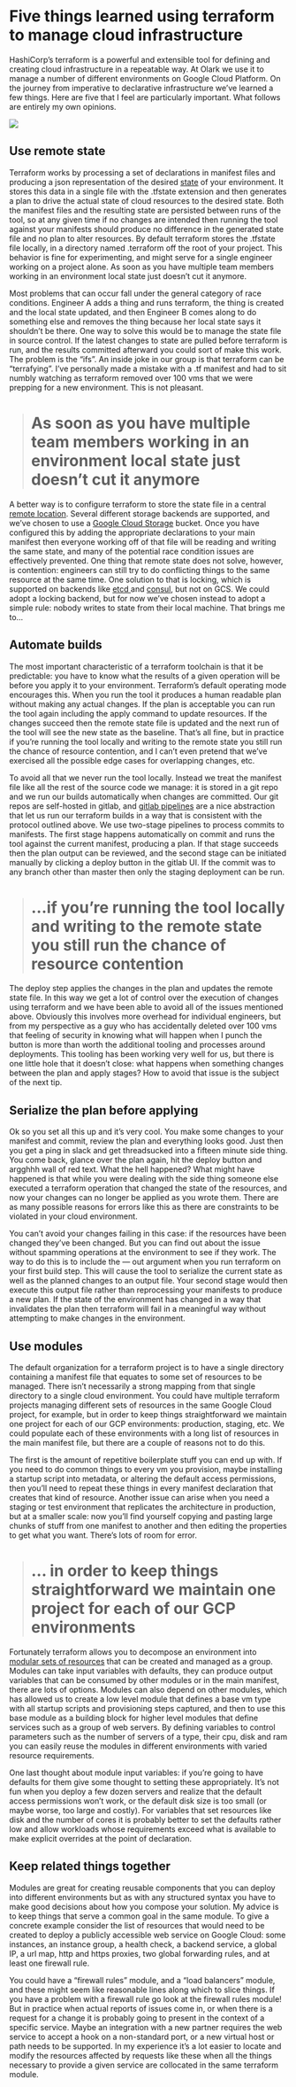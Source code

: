 
# Five things learned using terraform to manage cloud infrastructure

HashiCorp’s terraform is a powerful and extensible tool for defining and creating cloud infrastructure in a repeatable way. At Olark we use it to manage a number of different environments on Google Cloud Platform. On the journey from imperative to declarative infrastructure we’ve learned a few things. Here are five that I feel are particularly important. What follows are entirely my own opinions.

![](https://cdn-images-1.medium.com/max/3840/1*I3X8jLzC927rMR8R2k38Zg.jpeg)

## **Use remote state**

Terraform works by processing a set of declarations in manifest files and producing a json representation of the desired [state](https://www.terraform.io/docs/state/) of your environment. It stores this data in a single file with the .tfstate extension and then generates a plan to drive the actual state of cloud resources to the desired state. Both the manifest files and the resulting state are persisted between runs of the tool, so at any given time if no changes are intended then running the tool against your manifests should produce no difference in the generated state file and no plan to alter resources. By default terraform stores the .tfstate file locally, in a directory named .terraform off the root of your project. This behavior is fine for experimenting, and might serve for a single engineer working on a project alone. As soon as you have multiple team members working in an environment local state just doesn’t cut it anymore.

Most problems that can occur fall under the general category of race conditions. Engineer A adds a thing and runs terraform, the thing is created and the local state updated, and then Engineer B comes along to do something else and removes the thing because her local state says it shouldn’t be there. One way to solve this would be to manage the state file in source control. If the latest changes to state are pulled before terraform is run, and the results committed afterward you could sort of make this work. The problem is the “ifs”. An inside joke in our group is that terraform can be “terrafying”. I’ve personally made a mistake with a .tf manifest and had to sit numbly watching as terraform removed over 100 vms that we were prepping for a new environment. This is not pleasant.
> # As soon as you have multiple team members working in an environment local state just doesn’t cut it anymore

A better way is to configure terraform to store the state file in a central [remote location](https://www.terraform.io/docs/state/remote.html). Several different storage backends are supported, and we’ve chosen to use a [Google Cloud Storage](https://cloud.google.com/storage/) bucket. Once you have configured this by adding the appropriate declarations to your main manifest then everyone working off of that file will be reading and writing the same state, and many of the potential race condition issues are effectively prevented. One thing that remote state does not solve, however, is contention: engineers can still try to do conflicting things to the same resource at the same time. One solution to that is locking, which is supported on backends like [etcd ](https://coreos.com/etcd)and [consul](https://www.consul.io/), but not on GCS. We could adopt a locking backend, but for now we’ve chosen instead to adopt a simple rule: nobody writes to state from their local machine. That brings me to…

## Automate builds

The most important characteristic of a terraform toolchain is that it be predictable: you have to know what the results of a given operation will be before you apply it to your environment. Terraform’s default operating mode encourages this. When you run the tool it produces a human readable plan without making any actual changes. If the plan is acceptable you can run the tool again including the apply command to update resources. If the changes succeed then the remote state file is updated and the next run of the tool will see the new state as the baseline. That’s all fine, but in practice if you’re running the tool locally and writing to the remote state you still run the chance of resource contention, and I can’t even pretend that we’ve exercised all the possible edge cases for overlapping changes, etc.

To avoid all that we never run the tool locally. Instead we treat the manifest file like all the rest of the source code we manage: it is stored in a git repo and we run our builds automatically when changes are committed. Our git repos are self-hosted in gitlab, and [gitlab pipelines](https://docs.gitlab.com/ee/ci/pipelines.html) are a nice abstraction that let us run our terraform builds in a way that is consistent with the protocol outlined above. We use two-stage pipelines to process commits to manifests. The first stage happens automatically on commit and runs the tool against the current manifest, producing a plan. If that stage succeeds then the plan output can be reviewed, and the second stage can be initiated manually by clicking a deploy button in the gitlab UI. If the commit was to any branch other than master then only the staging deployment can be run.
> # …if you’re running the tool locally and writing to the remote state you still run the chance of resource contention

The deploy step applies the changes in the plan and updates the remote state file. In this way we get a lot of control over the execution of changes using terraform and we have been able to avoid all of the issues mentioned above. Obviously this involves more overhead for individual engineers, but from my perspective as a guy who has accidentally deleted over 100 vms that feeling of security in knowing what will happen when I punch the button is more than worth the additional tooling and processes around deployments. This tooling has been working very well for us, but there is one little hole that it doesn’t close: what happens when something changes between the plan and apply stages? How to avoid that issue is the subject of the next tip.

## Serialize the plan before applying

Ok so you set all this up and it’s very cool. You make some changes to your manifest and commit, review the plan and everything looks good. Just then you get a ping in slack and get threadsucked into a fifteen minute side thing. You come back, glance over the plan again, hit the deploy button and argghhh wall of red text. What the hell happened? What might have happened is that while you were dealing with the side thing someone else executed a terraform operation that changed the state of the resources, and now your changes can no longer be applied as you wrote them. There are as many possible reasons for errors like this as there are constraints to be violated in your cloud environment.

You can’t avoid your changes failing in this case: if the resources have been changed they’ve been changed. But you can find out about the issue without spamming operations at the environment to see if they work. The way to do this is to include the — out argument when you run terraform on your first build step. This will cause the tool to serialize the current state as well as the planned changes to an output file. Your second stage would then execute this output file rather than reprocessing your manifests to produce a new plan. If the state of the environment has changed in a way that invalidates the plan then terraform will fail in a meaningful way without attempting to make changes in the environment.

## Use modules

The default organization for a terraform project is to have a single directory containing a manifest file that equates to some set of resources to be managed. There isn’t necessarily a strong mapping from that single directory to a single cloud environment. You could have multiple terraform projects managing different sets of resources in the same Google Cloud project, for example, but in order to keep things straightforward we maintain one project for each of our GCP environments: production, staging, etc. We could populate each of these environments with a long list of resources in the main manifest file, but there are a couple of reasons not to do this.

The first is the amount of repetitive boilerplate stuff you can end up with. If you need to do common things to every vm you provision, maybe installing a startup script into metadata, or altering the default access permissions, then you’ll need to repeat these things in every manifest declaration that creates that kind of resource. Another issue can arise when you need a staging or test environment that replicates the architecture in production, but at a smaller scale: now you’ll find yourself copying and pasting large chunks of stuff from one manifest to another and then editing the properties to get what you want. There’s lots of room for error.
> # … in order to keep things straightforward we maintain one project for each of our GCP environments

Fortunately terraform allows you to decompose an environment into [modular sets of resources](https://www.terraform.io/docs/modules/usage.html) that can be created and managed as a group. Modules can take input variables with defaults, they can produce output variables that can be consumed by other modules or in the main manifest, there are lots of options. Modules can also depend on other modules, which has allowed us to create a low level module that defines a base vm type with all startup scripts and provisioning steps captured, and then to use this base module as a building block for higher level modules that define services such as a group of web servers. By defining variables to control parameters such as the number of servers of a type, their cpu, disk and ram you can easily reuse the modules in different environments with varied resource requirements.

One last thought about module input variables: if you’re going to have defaults for them give some thought to setting these appropriately. It’s not fun when you deploy a few dozen servers and realize that the default access permissions won’t work, or the default disk size is too small (or maybe worse, too large and costly). For variables that set resources like disk and the number of cores it is probably better to set the defaults rather low and allow workloads whose requirements exceed what is available to make explicit overrides at the point of declaration.

## Keep related things together

Modules are great for creating reusable components that you can deploy into different environments but as with any structured syntax you have to make good decisions about how you compose your solution. My advice is to keep things that serve a common goal in the same module. To give a concrete example consider the list of resources that would need to be created to deploy a publicly accessible web service on Google Cloud: some instances, an instance group, a health check, a backend service, a global IP, a url map, http and https proxies, two global forwarding rules, and at least one firewall rule.

You could have a “firewall rules” module, and a “load balancers” module, and these might seem like reasonable lines along which to slice things. If you have a problem with a firewall rule go look at the firewall rules module! But in practice when actual reports of issues come in, or when there is a request for a change it is probably going to present in the context of a specific service. Maybe an integration with a new partner requires the web service to accept a hook on a non-standard port, or a new virtual host or path needs to be supported. In my experience it’s a lot easier to locate and modify the resources affected by requests like these when all the things necessary to provide a given service are collocated in the same terraform module.
